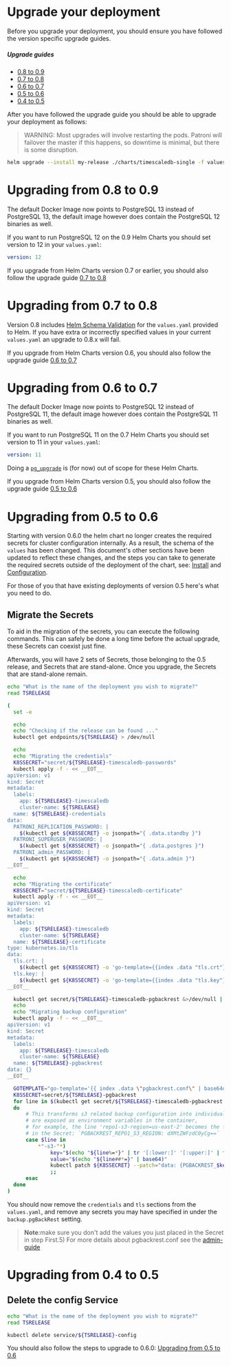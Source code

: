 # Upgrade your deployment

Before you upgrade your deployment, you should ensure you have
followed the version specific upgrade guides.

##### Upgrade guides
- [0.8 to 0.9](#upgrading-from-08x-to-09x)
- [0.7 to 0.8](#upgrading-from-07x-to-08x)
- [0.6 to 0.7](#upgrading-from-06x-to-07x)
- [0.5 to 0.6](#upgrading-from-05x-to-06x)
- [0.4 to 0.5](#upgrading-from-04x-to-05x)

After you have followed the upgrade guide you should be able to upgrade your deployment as follows:

> WARNING: Most upgrades will involve restarting the pods. Patroni will failover the master if this
> happens, so downtime is minimal, but there is some disruption.
```sh
helm upgrade --install my-release ./charts/timescaledb-single -f values/my-release.yaml
```

# Upgrading from 0.8 to 0.9
The default Docker Image now points to PostgreSQL 13 instead of PostgreSQL 13,
the default image however does contain the PostgreSQL 12 binaries as well.

If you want to run PostgreSQL 12 on the 0.9 Helm Charts you should set version to 12 in
your `values.yaml`:

```yaml
version: 12
```

If you upgrade from Helm Charts version 0.7 or earlier, you should also follow the upgrade
guide [0.7 to 0.8](#upgrading-from-07x-to-08x)

# Upgrading from 0.7 to 0.8
Version 0.8 includes [Helm Schema Validation](https://helm.sh/docs/topics/charts/#schema-files)
for the `values.yaml` provided to Helm. If you have extra or incorrectly specified values in your
current `values.yaml` an upgrade to 0.8.x will fail.

If you upgrade from Helm Charts version 0.6, you should also follow the upgrade
guide [0.6 to 0.7](#upgrading-from-06x-to-07x)
# Upgrading from 0.6 to 0.7
The default Docker Image now points to PostgreSQL 12 instead of PostgreSQL 11,
the default image however does contain the PostgreSQL 11 binaries as well.

If you want to run PostgreSQL 11 on the 0.7 Helm Charts you should set version to 11 in
your `values.yaml`:

```yaml
version: 11
```

Doing a [`pg_upgrade`](https://www.postgresql.org/docs/12/pgupgrade.html) is (for now) out of scope
for these Helm Charts.

If you upgrade from Helm Charts version 0.5, you should also follow the upgrade
guide [0.5 to 0.6](#upgrading-from-05x-to-06x)

# Upgrading from 0.5 to 0.6

Starting with version 0.6.0 the helm chart no longer creates the required
secrets for cluster configuration internally. As a result, the schema of the
`values` has been changed. This document's other sections have been updated to
reflect these changes, and the steps you can take to generate the required
secrets outside of the deployment of the chart, see: [Install](./README.md#installing)
and [Configuration](./admin-guide.md#creating-the-secrets).

For those of you that have existing deployments of version 0.5 here's what you
need to do.


## Migrate the Secrets
To aid in the migration of the secrets, you can execute the following commands.
This can safely be done a long time before the actual upgrade, these Secrets can
coexist just fine.

Afterwards, you will have 2 sets of Secrets, those belonging to the 0.5 release,
and Secrets that are stand-alone. Once you upgrade, the Secrets that are stand-alone
remain.

```sh
echo "What is the name of the deployment you wish to migrate?"
read TSRELEASE

(
  set -e

  echo
  echo "Checking if the release can be found ..."
  kubectl get endpoints/${TSRELEASE} > /dev/null

  echo
  echo "Migrating the credentials"
  K8SSECRET="secret/${TSRELEASE}-timescaledb-passwords"
  kubectl apply -f - << __EOT__
apiVersion: v1
kind: Secret
metadata:
  labels:
    app: ${TSRELEASE}-timescaledb
    cluster-name: ${TSRELEASE}
  name: ${TSRELEASE}-credentials
data:
  PATRONI_REPLICATION_PASSWORD: |
    $(kubectl get ${K8SSECRET} -o jsonpath="{ .data.standby }")
  PATRONI_SUPERUSER_PASSWORD: |
    $(kubectl get ${K8SSECRET} -o jsonpath="{ .data.postgres }")
  PATRONI_admin_PASSWORD: |
    $(kubectl get ${K8SSECRET} -o jsonpath="{ .data.admin }")
__EOT__

  echo
  echo "Migrating the certificate"
  K8SSECRET="secret/${TSRELEASE}-timescaledb-certificate"
  kubectl apply -f - << __EOT__
apiVersion: v1
kind: Secret
metadata:
  labels:
    app: ${TSRELEASE}-timescaledb
    cluster-name: ${TSRELEASE}
  name: ${TSRELEASE}-certificate
type: kubernetes.io/tls
data:
  tls.crt: |
    $(kubectl get ${K8SSECRET} -o 'go-template={{index .data "tls.crt"}}')
  tls.key: |
    $(kubectl get ${K8SSECRET} -o 'go-template={{index .data "tls.key"}}')
__EOT__

  kubectl get secret/${TSRELEASE}-timescaledb-pgbackrest &>/dev/null || exit 0
  echo
  echo "Migrating backup configuration"
  kubectl apply -f - << __EOT__
apiVersion: v1
kind: Secret
metadata:
  labels:
    app: ${TSRELEASE}-timescaledb
    cluster-name: ${TSRELEASE}
  name: ${TSRELEASE}-pgbackrest
data: {}
__EOT__

  GOTEMPLATE="go-template='{{ index .data \"pgbackrest.conf\" | base64decode }}'"
  K8SSECRET=secret/${TSRELEASE}-pgbackrest
  for line in $(kubectl get secret/${TSRELEASE}-timescaledb-pgbackrest -o "${GOTEMPLATE}")
  do
      # This transforms s3 related backup configuration into individual items that
      # are exposed as environment variables in the container,
      # for example, the line 'repo1-s3-region=us-east-2' becomes the following item
      # in the Secret: `PGBACKREST_REPO1_S3_REGION: dXMtZWFzdC0yCg==`
      case $line in
          *"-s3-"*)
              key="$(echo "${line%=*}" | tr '[:lower:]' '[:upper:]' | tr '-' '_')"
              value="$(echo "${line##*=}" | base64)"
              kubectl patch ${K8SSECRET} --patch="data: {PGBACKREST_$key: $value}"
              ;;
      esac
  done
)
```

You should now remove the `credentials` and `tls` sections from the `values.yaml`, and remove
any secrets you may have specified in under the `backup.pgBackRest` setting.

> **Note**:make sure you don't add the values you just placed in the Secret in step First.5)
For more details about pgbackrest.conf see the [admin-guide](./admin-guide.md#pgBackRest)

# Upgrading from 0.4 to 0.5

## Delete the config Service
```sh
echo "What is the name of the deployment you wish to migrate?"
read TSRELEASE

kubectl delete service/${TSRELEASE}-config
```
You should also follow the steps to upgrade to 0.6.0: [Upgrading from 0.5 to 0.6](#upgrading-from-05-to-06)
